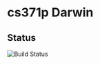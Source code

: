 # cs371p Darwin

## Status
![Build Status](https://travis-ci.com/nelmiux/CDarwin.svg?token=d7DyZsL5MGsgRrcqFYN1&branch=master)
